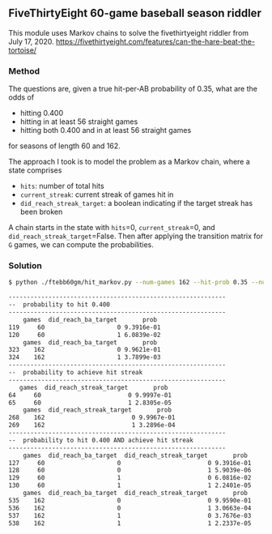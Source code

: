 
## FiveThirtyEight 60-game baseball season riddler

This module uses Markov chains to solve the fivethirtyeight riddler from 
July 17, 2020. https://fivethirtyeight.com/features/can-the-hare-beat-the-tortoise/

### Method

The questions are, given a true hit-per-AB probability of 0.35, 
 what are the odds of 
 
 * hitting 0.400
 * hitting in at least 56 straight games
 * hitting both 0.400 and in at least 56 straight games
 
 for seasons of length 60 and 162.
 
 The approach I took is to model the problem as 
 a Markov chain, where a state comprises
 
 * `hits`: number of total hits
 * `current_streak`: current streak of games hit in
 * `did_reach_streak_target`: a boolean indicating if the target streak has been broken
 
 A chain starts in the state with `hits`=0, `current_streak`=0,
 and `did_reach_streak_target`=False. Then after applying the 
 transition matrix for `G` games, we can compute the probabilities.
 
 ### Solution
 
 ```bash
$ python ./ftebb60gm/hit_markov.py --num-games 162 --hit-prob 0.35 --num-abs 4 --streak-target 56 --ba-target 0.4 --game-checks 60 162

------------------------------------------------------------
--  probability to hit 0.400
------------------------------------------------------------
     games  did_reach_ba_target       prob
119     60                    0 9.3916e-01
120     60                    1 6.0839e-02
     games  did_reach_ba_target       prob
323    162                    0 9.9621e-01
324    162                    1 3.7899e-03
------------------------------------------------------------
--  probability to achieve hit streak
------------------------------------------------------------
    games  did_reach_streak_target       prob
64     60                        0 9.9997e-01
65     60                        1 2.8305e-05
     games  did_reach_streak_target       prob
268    162                        0 9.9967e-01
269    162                        1 3.2896e-04
------------------------------------------------------------
--  probability to hit 0.400 AND achieve hit streak
------------------------------------------------------------
     games  did_reach_ba_target  did_reach_streak_target       prob
127     60                    0                        0 9.3916e-01
128     60                    0                        1 5.9039e-06
129     60                    1                        0 6.0816e-02
130     60                    1                        1 2.2401e-05
     games  did_reach_ba_target  did_reach_streak_target       prob
535    162                    0                        0 9.9590e-01
536    162                    0                        1 3.0663e-04
537    162                    1                        0 3.7676e-03
538    162                    1                        1 2.2337e-05

```